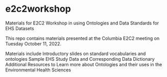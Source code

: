 # e2c2workshop
Materials for E2C2 Workshop in using Ontologies and Data Standards for  EHS Datasets

This repo contains materials presented at the Columbia E2C2 meeting on Tuesday October 11, 2022.

Materials include
  Introductory slides on standard vocabularies and ontologies
  Sample EHS Study Data and Corresponding Data Dictionary
  Additional Resources to Learn more about Ontologies and their uses in the Environmental Health Sciences
